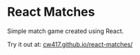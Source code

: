 # React Matches

Simple match game created using React.

Try it out at: [cw417.github.io/react-matches/](https://cw417.github.io/react-matches/)
